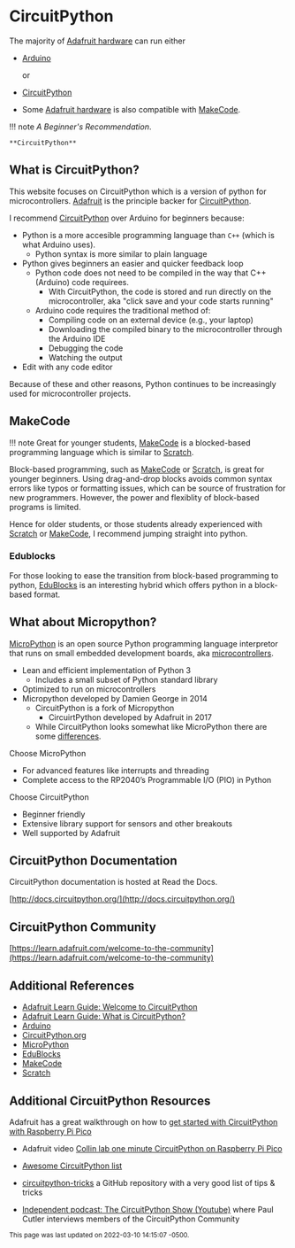 # CircuitPython

The majority of [Adafruit hardware](../hardware/index.md) can run either

- [Arduino](https://arduino.cc) 

    or 

- [CircuitPython](https://circuitpython.org)  

- Some [Adafruit hardware](../hardware/index.md) is also compatible with [MakeCode](https://makecode.org).

!!! note
    *A Beginner's Recommendation*.

    **CircuitPython**

## What is CircuitPython?

This website focuses on CircuitPython which is a version of python for microcontrollers.  [Adafruit](https://www.adafruit.com) is the principle backer for [CircuitPython](https://circuitpython.org).  


I recommend [CircuitPython](https://circuitpython.org) over Arduino for beginners because:

- Python is a more accesible programming language than `C++` (which is what Arduino uses). 
    - Python syntax is more similar to plain language
- Python gives beginners an easier and quicker feedback loop 
    - Python code does not need to be compiled in the way that C++ (Arduino) code requirees.
        - With CircuitPython, the code is stored and run directly on the microcontroller, aka "click save and your code starts running" 
    - Arduino code requires the traditional method of:
        - Compiling code on an external device (e.g., your laptop)
        - Downloading the compiled binary to the microcontroller through the Arduino IDE
        - Debugging the code
        - Watching the output
- Edit with any code editor

Because of these and other reasons, Python continues to be increasingly used for microcontroller projects.


## MakeCode 

!!! note
    Great for younger students, [MakeCode](https://makecode.org) is a blocked-based programming language which is similar to [Scratch](https://scratch.mit.edu).  

Block-based programming, such as [MakeCode](https://makecode.org) or [Scratch](https://scratch.mit.edu), is great for younger beginners.  Using drag-and-drop blocks avoids common syntax errors like typos or formatting issues, which can be source of frustration for new programmers.   However, the power and flexiblity of block-based programs is limited.  

Hence for older students, or those students already experienced with [Scratch](https://scratch.mit.edu) or [MakeCode](https://makecode.org), I recommend jumping straight into python.


### Edublocks

For those looking to ease the transition from block-based programming to python, [EduBlocks](https://edublocks.org) is an interesting hybrid which offers python in a block-based format.


## What about Micropython?

[MicroPython](https://micropython.org) is an open source Python programming language interpretor that runs on small embedded development boards, aka [microcontrollers](../glossary/microcontroller.md).

- Lean and efficient implementation of Python 3 
    - Includes a small subset of Python standard library
- Optimized to run on microcontrollers
- Micropython developed by Damien George in 2014
    - CircuitPython is a fork of Micropython 
        - CircuirtPython developed by Adafruit in 2017
    - While CircuitPython looks somewhat like MicroPython there are some [differences](https://github.com/adafruit/circuitpython#differences-from-micropython).

Choose MicroPython

- For advanced features like interrupts and threading
- Complete access to the RP2040’s Programmable I/O (PIO) in Python 

Choose CircuitPython  

- Beginner friendly
- Extensive library support for sensors and other breakouts 
- Well supported by Adafruit


## CircuitPython Documentation 

CircuitPython documentation is hosted at Read the Docs.

[http://docs.circuitpython.org/](http://docs.circuitpython.org/)


## CircuitPython Community
[https://learn.adafruit.com/welcome-to-the-community](https://learn.adafruit.com/welcome-to-the-community)




## Additional References
- [Adafruit Learn Guide: Welcome to CircuitPython](https://learn.adafruit.com/welcome-to-circuitpython)
- [Adafruit Learn Guide: What is CircuitPython?](https://learn.adafruit.com/getting-started-with-raspberry-pi-pico-circuitpython/what-is-circuitpython)
- [Arduino](https://arduino.cc) 
- [CircuitPython.org](https://circuitpython.org)
- [MicroPython](https://micropython.org)
- [EduBlocks](https://edublocks.org) 
- [MakeCode](https://makecode.org) 
- [Scratch](https://scratch.mit.edu)


## Additional CircuitPython Resources

Adafruit has a great walkthrough on how to [get started with CircuitPython with Raspberry Pi Pico](https://learn.adafruit.com/getting-started-with-raspberry-pi-pico-circuitpython/micropython-or-circuitpython)

- Adafruit video [Collin lab one minute CircuitPython on Raspberry Pi Pico](https://www.youtube.com/watch?v=1xctZfhZt_g)    
- [Awesome CircuitPython list](https://github.com/adafruit/awesome-circuitpython/)
- [circuitpython-tricks](https://github.com/todbot/circuitpython-tricks) a GitHub repository with a very good list of tips & tricks 

- [Independent podcast: The CircuitPython Show (Youtube)](https://www.youtube.com/channel/UCHirrB52sk_jVmm9if-ja1Q) where Paul Cutler interviews members of the CircuitPython Community


<small>This page was last updated on 2022-03-10 14:15:07 -0500.</small>
